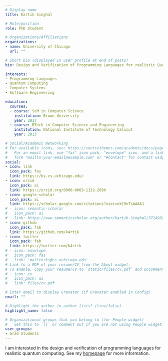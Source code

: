 ```yaml
---
# Display name
title: Kartik Singhal

# Role/position
role: PhD Student

# Organizations/Affiliations
organizations:
- name: University of Chicago
  url: ""

# Short bio (displayed in user profile at end of posts)
bio: Design and Verification of Programming Languages for realistic Quantum Computing.

interests:
- Programming Languages
- Quantum Computing
- Computer Systems
- Software Engineering

education:
  courses:
  - course: ScM in Computer Science
    institution: Brown University
    year: 2017
  - course: BTech in Computer Science and Engineering
    institution: National Institute of Technology Calicut
    year: 2013

# Social/Academic Networking
# For available icons, see: https://sourcethemes.com/academic/docs/page-builder/#icons
#   For an email link, use "fas" icon pack, "envelope" icon, and a link in the
#   form "mailto:your-email@example.com" or "#contact" for contact widget.
social:
- icon: link
  icon_pack: fas
  link: https://ks.cs.uchicago.edu/
- icon: orcid
  icon_pack: ai
  link: https://orcid.org/0000-0003-1132-269X
- icon: google-scholar
  icon_pack: ai
  link: https://scholar.google.com/citations?user=nkC9nTsAAAAJ
# - icon: semantic-scholar
#   icon_pack: ai
#   link: https://www.semanticscholar.org/author/Kartik-Singhal/37149827
- icon: github
  icon_pack: fab
  link: https://github.com/k4rtik
- icon: twitter
  icon_pack: fab
  link: https://twitter.com/k4rtik
# - icon: envelope
#   icon_pack: fas
#   link: 'mailto:ks@cs.uchicago.edu'
# Link to a PDF of your resume/CV from the About widget.
# To enable, copy your resume/CV to `static/files/cv.pdf` and uncomment the lines below.
# - icon: cv
#   icon_pack: ai
#   link: files/cv.pdf

# Enter email to display Gravatar (if Gravatar enabled in Config)
email: ""

# Highlight the author in author lists? (true/false)
highlight_name: false

# Organizational groups that you belong to (for People widget)
#   Set this to `[]` or comment out if you are not using People widget.
user_groups:
- Grad Students
---
```


I am interested in the design and verification of programming languages for realistic quantum computing. See my [homepage](https://ks.cs.uchicago.edu/) for more information.
